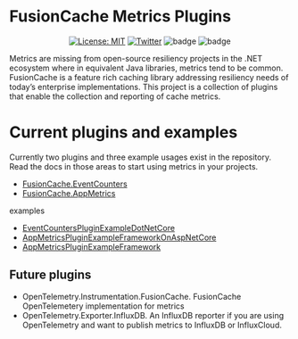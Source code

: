 # FusionCache Metrics Plugins

<div align="center">

[![License: MIT](https://img.shields.io/badge/license-MIT-blue.svg)](https://opensource.org/licenses/MIT)
[![Twitter](https://img.shields.io/twitter/url/http/shields.io.svg?style=flat&logo=twitter)](https://twitter.com/intent/tweet?hashtags=fusioncache,caching,cache,dotnet,oss,csharp&text=🚀+FusionCache:+a+new+cache+with+an+optional+2nd+layer+and+some+advanced+features&url=https%3A%2F%2Fgithub.com%2Fjodydonetti%2FZiggyCreatures.FusionCache&via=jodydonetti)
  ![badge](https://img.shields.io/endpoint?url=https://gist.githubusercontent.com/JoeShook/141e4a826a0a2f46dad85ccf3213a894/raw/FusionCache.EventCounters.Plugin-code-coverage.json)
  ![badge](https://img.shields.io/endpoint?url=https://gist.githubusercontent.com/JoeShook/59e2f3ef3dddc3f86e372c161ea501cc/raw/FusionCache.AppMetrics.Plugin-code-coverage.json)
</div>

Metrics are missing from open-source resiliency projects in the .NET ecosystem where in equivalent Java libraries, metrics tend to be common.  
FusionCache is a feature rich caching library addressing resiliency needs of today’s enterprise implementations.  This project is a collection of plugins that enable the collection and reporting of cache metrics.

# Current plugins and examples

Currently two plugins and three example usages exist in the repository.  Read the docs in those areas to start using metrics in your projects.

- [FusionCache.EventCounters](https://github.com/JoeShook/FusionCacheMetricsPlayground/tree/main/src/JoeShook.FusionCache.EventCounters.Plugin#fusioncacheeventcounters)
- [FusionCache.AppMetrics](https://github.com/JoeShook/FusionCacheMetricsPlayground/blob/main/src/JoeShook.FusionCache.AppMetrics.Plugin/docs/README.md#fusioncacheappmetrics)

examples

- [EventCountersPluginExampleDotNetCore](https://github.com/JoeShook/FusionCacheMetricsPlayground/tree/main/examples/EventCountersPluginExampleDotNetCore)
- [AppMetricsPluginExampleFrameworkOnAspNetCore](https://github.com/JoeShook/FusionCacheMetricsPlayground/tree/main/examples/AppMetricsPluginExampleFrameworkOnAspNetCore)
- [AppMetricsPluginExampleFramework](https://github.com/JoeShook/FusionCacheMetricsPlayground/tree/main/examples/AppMetricsPluginExampleFramework)

## Future plugins

- OpenTelemetry.Instrumentation.FusionCache.  FusionCache OpenTelemetery implementation for metrics
- OpenTelemetry.Exporter.InfluxDB.  An InfluxDB reporter if you are using OpenTelemetry and want to publish metrics to InfluxDB or InfluxCloud.
